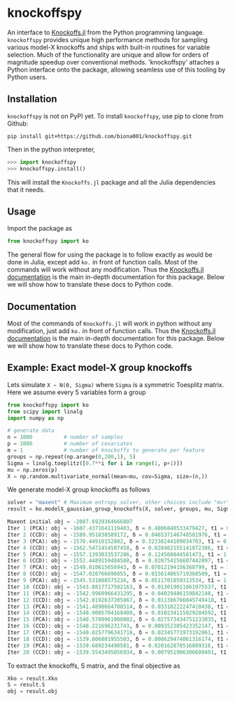 # knockoffspy

An interface to [Knockoffs.jl](https://github.com/biona001/Knockoffs.jl) from the Python programming language. `knockoffspy` provides unique high performance methods for sampling various model-X knockoffs and ships with built-in routines for variable selection. Much of the functionality are unique and allow for orders of magnitude speedup over conventional methods. 'knockoffspy' attaches a Python interface onto the package, allowing seamless use of this tooling by Python users. 

## Installation

`knockoffspy` is not on PyPI yet. To install `knockoffspy`, use pip to clone from Github:
```
pip install git+https://github.com/biona001/knockoffspy.git
```
Then in the python interpreter,
```python
>>> import knockoffspy
>>> knockoffspy.install()
```
This will install the `Knockoffs.jl` package and all the Julia dependencies that it needs. 

## Usage

Import the package as
```python
from knockoffspy import ko
```
The general flow for using the package is to follow exactly as would be done in Julia, except add `ko.` in front of function calls. Most of the commands will work without any modification. Thus the [Knockoffs.jl documentation](https://biona001.github.io/Knockoffs.jl/dev/) is the main in-depth documentation for this package. Below we will show how to translate these docs to Python code.

## Documentation

Most of the commands of `Knockoffs.jl` will work in python without any modification, just add `ko.` in front of function calls. Thus the [Knockoffs.jl documentation](https://biona001.github.io/Knockoffs.jl/dev/) is the main in-depth documentation for this package. Below we will show how to translate these docs to Python code.

## Example: Exact model-X group knockoffs

Lets simulate `X ~ N(0, Sigma)` where `Sigma` is a symmetric Toesplitz matrix. Here we assume every 5 variables form a group

```python
from knockoffspy import ko
from scipy import linalg
import numpy as np

# generate data
n = 1000          # number of samples
p = 1000          # number of covariates
m = 1             # number of knockoffs to generate per feature
groups = np.repeat(np.arange(0,200,1), 5)
Sigma = linalg.toeplitz([0.7**i for i in range(1, p+1)])
mu = np.zeros(p)
X = np.random.multivariate_normal(mean=mu, cov=Sigma, size=(n,))
```
We generate model-X group knockoffs as follows
```python
solver = "maxent" # Maximum entropy solver, other choices include "mvr", "sdp", "equi"
result = ko.modelX_gaussian_group_knockoffs(X, solver, groups, mu, Sigma, verbose=True)

Maxent initial obj = -2087.6929364666807
Iter 1 (PCA): obj = -1607.4371641119483, δ = 0.4806840533479427, t1 = 0.28, t2 = 0.46
Iter 2 (CCD): obj = -1589.951838589172, δ = 0.046537146748581976, t1 = 0.42, t2 = 1.28, t3 = 0.0
Iter 3 (PCA): obj = -1570.44910152802, δ = 0.32338244109034703, t1 = 0.67, t2 = 1.74
Iter 4 (CCD): obj = -1562.5471454507458, δ = 0.028462155141072386, t1 = 0.81, t2 = 2.56, t3 = 0.0
Iter 5 (PCA): obj = -1557.1393033537286, δ = 0.124560844581473, t1 = 1.04, t2 = 2.99
Iter 6 (CCD): obj = -1552.4489159484508, δ = 0.020754156607442897, t1 = 1.18, t2 = 3.81, t3 = 0.01
Iter 7 (PCA): obj = -1549.810615656943, δ = 0.07012194156368799, t1 = 1.43, t2 = 4.27
Iter 8 (CCD): obj = -1547.020766696055, δ = 0.015614065719368509, t1 = 1.56, t2 = 5.09, t3 = 0.01
Iter 9 (PCA): obj = -1545.531088575216, δ = 0.0511701859313534, t1 = 1.82, t2 = 5.58
Iter 10 (CCD): obj = -1543.8817717502163, δ = 0.013019011861975537, t1 = 1.95, t2 = 6.4, t3 = 0.01
Iter 11 (PCA): obj = -1542.9960966431295, δ = 0.04029486159842148, t1 = 2.23, t2 = 6.87
Iter 12 (CCD): obj = -1542.0192637205867, δ = 0.011386766045749418, t1 = 2.36, t2 = 7.69, t3 = 0.01
Iter 13 (PCA): obj = -1541.4898664708514, δ = 0.03310222247410438, t1 = 2.61, t2 = 8.17
Iter 14 (CCD): obj = -1540.9005704168408, δ = 0.010234115029284592, t1 = 2.74, t2 = 8.99, t3 = 0.01
Iter 15 (PCA): obj = -1540.5789961008802, δ = 0.027573434751233035, t1 = 3.5, t2 = 9.5
Iter 16 (CCD): obj = -1540.221696231743, δ = 0.009352305423352147, t1 = 3.62, t2 = 10.33, t3 = 0.01
Iter 17 (PCA): obj = -1540.0257796341718, δ = 0.02345771973192861, t1 = 4.15, t2 = 10.83
Iter 18 (CCD): obj = -1539.806801955503, δ = 0.008629474061316174, t1 = 4.28, t2 = 11.68, t3 = 0.02
Iter 19 (PCA): obj = -1539.689234490581, δ = 0.020162878516809316, t1 = 4.81, t2 = 12.21
Iter 20 (CCD): obj = -1539.5543495056934, δ = 0.007951906306609491, t1 = 4.93, t2 = 13.03, t3 = 0.02
```
To extract the knockoffs, S matrix, and the final objective as
```python
Xko = result.Xko
S = result.S
obj = result.obj
```